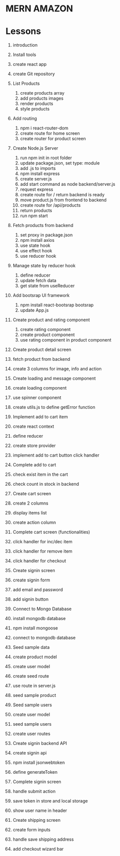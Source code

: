 # MERN AMAZON

# Lessons

1. introduction
2. Install tools
3. create react app
4. create Git repository

5. List Products

   1. create products array
   2. add products images
   3. render products
   4. style products

6. Add routing

   1. npm i react-router-dom
   2. create route for home screen
   3. create router for product screen

7. Create Node.js Server

   1. run npm init in root folder
   2. update package.json, set type: module
   3. add .js to imports
   4. npm install express
   5. create server.js
   6. add start command as node backend/server.js
   7. request express
   8. create route for / return backend is ready
   9. move product.js from frontend to backend
   10. create route for /api/products
   11. return products
   12. run npm start

8. Fetch products from backend

   1. set proxy in package.json
   2. npm install axios
   3. use state hook
   4. use effect hook
   5. use reducer hook

9. Manage state by reducer hook

   1. define reducer
   2. update fetch data
   3. get state from useReducer

10. Add bootsrap UI framework

    1. npm install react-bootsrap bootsrap
    2. update App.js

11. Create product and rating component

    1. create rating component
    2. create product component
    3. use rating component in product component

12. Create product detail screen
   1. fetch product from backend
   2. create 3 columns for image, info and action

13. Create loading and message component
   1. create loading component
   2. use spinner component
   3. create utils.js to define getError function

14. Implement add to cart item
   1. create react context
   2. define reducer
   3. create store provider
   4. implement add to cart button click handler

15. Complete add to cart
   1. check exist item in the cart
   2. check count in stock in backend

16. Create cart screen
   1. create 2 columns 
   2. display items list
   3. create action column

17. Complete cart screen (functionalities)
   1. click handler for inc/dec item
   2. click handler for remove item
   3. click handler for checkout

18. Create signin screen
   1. create signin form
   2. add email and password
   3. add signin button

19. Connect to Mongo Database
   1. install mongodb database
   2. npm install mongoose
   3. connect to mongodb database

20. Seed sample data
   1. create product model
   2. create user model 
   3. create seed route
   4. use route in server.js
   5. seed sample product

21. Seed sample users
   1. create user model
   2. seed sample users
   3. create user routes

22. Create signin backend API
   1. create signin api
   2. npm install jsonwebtoken
   3. define generateToken
23. Complete signin screen
   1. handle submit action
   2. save token in store and local storage
   3. show user name in header

24. Create shipping screen
   1. create form inputs
   2. handle save shipping address
   3. add checkout wizard bar

   